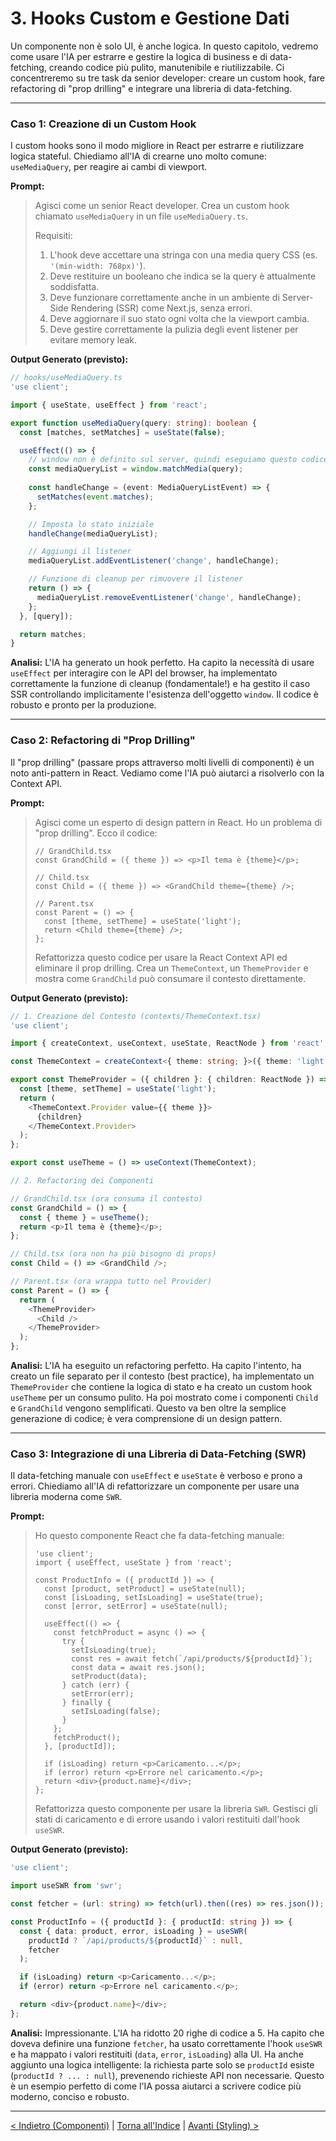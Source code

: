 # 3. Hooks Custom e Gestione Dati

Un componente non è solo UI, è anche logica. In questo capitolo, vedremo come usare l'IA per estrarre e gestire la logica di business e di data-fetching, creando codice più pulito, manutenibile e riutilizzabile. Ci concentreremo su tre task da senior developer: creare un custom hook, fare refactoring di "prop drilling" e integrare una libreria di data-fetching.

---

### Caso 1: Creazione di un Custom Hook

I custom hooks sono il modo migliore in React per estrarre e riutilizzare logica stateful. Chiediamo all'IA di crearne uno molto comune: `useMediaQuery`, per reagire ai cambi di viewport.

**Prompt:**

> Agisci come un senior React developer.
> Crea un custom hook chiamato `useMediaQuery` in un file `useMediaQuery.ts`.
> 
> Requisiti:
> 1.  L'hook deve accettare una stringa con una media query CSS (es. `'(min-width: 768px)'`).
> 2.  Deve restituire un booleano che indica se la query è attualmente soddisfatta.
> 3.  Deve funzionare correttamente anche in un ambiente di Server-Side Rendering (SSR) come Next.js, senza errori.
> 4.  Deve aggiornare il suo stato ogni volta che la viewport cambia.
> 5.  Deve gestire correttamente la pulizia degli event listener per evitare memory leak.

**Output Generato (previsto):**

```typescript
// hooks/useMediaQuery.ts
'use client';

import { useState, useEffect } from 'react';

export function useMediaQuery(query: string): boolean {
  const [matches, setMatches] = useState(false);

  useEffect(() => {
    // window non è definito sul server, quindi eseguiamo questo codice solo sul client
    const mediaQueryList = window.matchMedia(query);
    
    const handleChange = (event: MediaQueryListEvent) => {
      setMatches(event.matches);
    };

    // Imposta lo stato iniziale
    handleChange(mediaQueryList);

    // Aggiungi il listener
    mediaQueryList.addEventListener('change', handleChange);

    // Funzione di cleanup per rimuovere il listener
    return () => {
      mediaQueryList.removeEventListener('change', handleChange);
    };
  }, [query]);

  return matches;
}
```

**Analisi:**
L'IA ha generato un hook perfetto. Ha capito la necessità di usare `useEffect` per interagire con le API del browser, ha implementato correttamente la funzione di cleanup (fondamentale!) e ha gestito il caso SSR controllando implicitamente l'esistenza dell'oggetto `window`. Il codice è robusto e pronto per la produzione.

---

### Caso 2: Refactoring di "Prop Drilling"

Il "prop drilling" (passare props attraverso molti livelli di componenti) è un noto anti-pattern in React. Vediamo come l'IA può aiutarci a risolverlo con la Context API.

**Prompt:**

> Agisci come un esperto di design pattern in React.
> Ho un problema di "prop drilling". Ecco il codice:
> 
> ```tsx
> // GrandChild.tsx
> const GrandChild = ({ theme }) => <p>Il tema è {theme}</p>;
> 
> // Child.tsx
> const Child = ({ theme }) => <GrandChild theme={theme} />;
> 
> // Parent.tsx
> const Parent = () => {
>   const [theme, setTheme] = useState('light');
>   return <Child theme={theme} />;
> };
> ```
> 
> Refattorizza questo codice per usare la React Context API ed eliminare il prop drilling. Crea un `ThemeContext`, un `ThemeProvider` e mostra come `GrandChild` può consumare il contesto direttamente.

**Output Generato (previsto):**

```typescript
// 1. Creazione del Contesto (contexts/ThemeContext.tsx)
'use client';

import { createContext, useContext, useState, ReactNode } from 'react';

const ThemeContext = createContext<{ theme: string; }>({ theme: 'light' });

export const ThemeProvider = ({ children }: { children: ReactNode }) => {
  const [theme, setTheme] = useState('light');
  return (
    <ThemeContext.Provider value={{ theme }}>
      {children}
    </ThemeContext.Provider>
  );
};

export const useTheme = () => useContext(ThemeContext);

// 2. Refactoring dei Componenti

// GrandChild.tsx (ora consuma il contesto)
const GrandChild = () => {
  const { theme } = useTheme();
  return <p>Il tema è {theme}</p>;
};

// Child.tsx (ora non ha più bisogno di props)
const Child = () => <GrandChild />;

// Parent.tsx (ora wrappa tutto nel Provider)
const Parent = () => {
  return (
    <ThemeProvider>
      <Child />
    </ThemeProvider>
  );
};
```

**Analisi:**
L'IA ha eseguito un refactoring perfetto. Ha capito l'intento, ha creato un file separato per il contesto (best practice), ha implementato un `ThemeProvider` che contiene la logica di stato e ha creato un custom hook `useTheme` per un consumo pulito. Ha poi mostrato come i componenti `Child` e `GrandChild` vengono semplificati. Questo va ben oltre la semplice generazione di codice; è vera comprensione di un design pattern.

---

### Caso 3: Integrazione di una Libreria di Data-Fetching (SWR)

Il data-fetching manuale con `useEffect` e `useState` è verboso e prono a errori. Chiediamo all'IA di refattorizzare un componente per usare una libreria moderna come `SWR`.

**Prompt:**

> Ho questo componente React che fa data-fetching manuale:
> 
> ```tsx
> 'use client';
> import { useEffect, useState } from 'react';
> 
> const ProductInfo = ({ productId }) => {
>   const [product, setProduct] = useState(null);
>   const [isLoading, setIsLoading] = useState(true);
>   const [error, setError] = useState(null);
> 
>   useEffect(() => {
>     const fetchProduct = async () => {
>       try {
>         setIsLoading(true);
>         const res = await fetch(`/api/products/${productId}`);
>         const data = await res.json();
>         setProduct(data);
>       } catch (err) {
>         setError(err);
>       } finally {
>         setIsLoading(false);
>       }
>     };
>     fetchProduct();
>   }, [productId]);
> 
>   if (isLoading) return <p>Caricamento...</p>;
>   if (error) return <p>Errore nel caricamento.</p>;
>   return <div>{product.name}</div>;
> };
> ```
> 
> Refattorizza questo componente per usare la libreria `SWR`. Gestisci gli stati di caricamento e di errore usando i valori restituiti dall'hook `useSWR`.

**Output Generato (previsto):**

```typescript
'use client';

import useSWR from 'swr';

const fetcher = (url: string) => fetch(url).then((res) => res.json());

const ProductInfo = ({ productId }: { productId: string }) => {
  const { data: product, error, isLoading } = useSWR(
    productId ? `/api/products/${productId}` : null,
    fetcher
  );

  if (isLoading) return <p>Caricamento...</p>;
  if (error) return <p>Errore nel caricamento.</p>;

  return <div>{product.name}</div>;
};
```

**Analisi:**
Impressionante. L'IA ha ridotto 20 righe di codice a 5. Ha capito che doveva definire una funzione `fetcher`, ha usato correttamente l'hook `useSWR` e ha mappato i valori restituiti (`data`, `error`, `isLoading`) alla UI. Ha anche aggiunto una logica intelligente: la richiesta parte solo se `productId` esiste (`productId ? ... : null`), prevenendo richieste API non necessarie. Questo è un esempio perfetto di come l'IA possa aiutarci a scrivere codice più moderno, conciso e robusto.

---

[< Indietro (Componenti)](./02-generazione-di-componenti-react.md) | [Torna all'Indice](./index.md) | [Avanti (Styling) >](./04-styling-e-animazioni.md)
